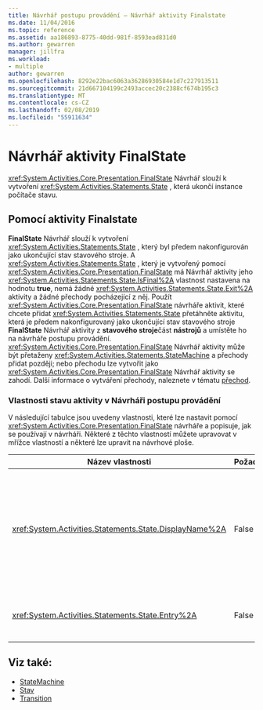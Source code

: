 ```yaml
---
title: Návrhář postupu provádění – Návrhář aktivity Finalstate
ms.date: 11/04/2016
ms.topic: reference
ms.assetid: aa186893-8775-40dd-981f-8593ead831d0
ms.author: gewarren
manager: jillfra
ms.workload:
- multiple
author: gewarren
ms.openlocfilehash: 8292e22bac6063a36286930584e1d7c227913511
ms.sourcegitcommit: 21d667104199c2493accec20c2388cf674b195c3
ms.translationtype: MT
ms.contentlocale: cs-CZ
ms.lasthandoff: 02/08/2019
ms.locfileid: "55911634"
---
```

# <a name="finalstate-activity-designer"></a>Návrhář aktivity FinalState

<xref:System.Activities.Core.Presentation.FinalState> Návrhář slouží k vytvoření <xref:System.Activities.Statements.State> , která ukončí instance počítače stavu.

## <a name="using-the-finalstate-activity-designer"></a>Pomocí aktivity Finalstate

**FinalState** Návrhář slouží k vytvoření <xref:System.Activities.Statements.State> , který byl předem nakonfigurován jako ukončující stav stavového stroje. A <xref:System.Activities.Statements.State> , který je vytvořený pomocí <xref:System.Activities.Core.Presentation.FinalState> má Návrhář aktivity jeho <xref:System.Activities.Statements.State.IsFinal%2A> vlastnost nastavena na hodnotu **true**, nemá žádné <xref:System.Activities.Statements.State.Exit%2A> aktivity a žádné přechody pocházející z něj. Použít <xref:System.Activities.Core.Presentation.FinalState> návrháře aktivit, které chcete přidat <xref:System.Activities.Statements.State> přetáhněte aktivitu, která je předem nakonfigurovaný jako ukončující stav stavového stroje **FinalState** Návrhář aktivity z **stavového stroje**část **nástrojů** a umístěte ho na návrháře postupu provádění. <xref:System.Activities.Core.Presentation.FinalState> Návrhář aktivity může být přetaženy <xref:System.Activities.Statements.StateMachine> a přechody přidat později; nebo přechodu lze vytvořit jako <xref:System.Activities.Core.Presentation.FinalState> Návrhář aktivity se zahodí. Další informace o vytváření přechody, naleznete v tématu [přechod](../workflow-designer/transition-activity-designer.md).

### <a name="state-activity-properties-in-the-workflow-designer"></a>Vlastnosti stavu aktivity v Návrháři postupu provádění

V následující tabulce jsou uvedeny vlastnosti, které lze nastavit pomocí <xref:System.Activities.Core.Presentation.FinalState> návrháře a popisuje, jak se používají v návrháři. Některé z těchto vlastností můžete upravovat v mřížce vlastností a některé lze upravit na návrhové ploše.

|Název vlastnosti|Požadováno|Použití|
|-|--------------|-|
|<xref:System.Activities.Statements.State.DisplayName%2A>|False|Určuje popisný název <xref:System.Activities.Statements.State> návrháře aktivit v záhlaví. Výchozí hodnota je **stavu**. Hodnotu lze upravit v mřížce vlastností nebo přímo v hlavičce návrháře aktivit. <xref:System.Activities.Statements.State.DisplayName%2A> Se používá v navigace s popisem cesty, který se zobrazí v horní části návrháře postupu provádění.<br /><br /> I když <xref:System.Activities.Statements.State.DisplayName%2A> není bezpodmínečně nutné, je osvědčeným postupem je použití jednoho.|
|<xref:System.Activities.Statements.State.Entry%2A>|False|Určuje akci, která nastane, pokud se tento stav je převeden na. Tuto hodnotu můžete nastavit tak, že přetáhnete aktivity z **nástrojů** a vyřadit ho do <xref:System.Activities.Statements.State.Entry%2A> oddíl stavu.|

## <a name="see-also"></a>Viz také:

- [StateMachine](../workflow-designer/statemachine-activity-designer.md)
- [Stav](../workflow-designer/state-activity-designer.md)
- [Transition](../workflow-designer/transition-activity-designer.md)